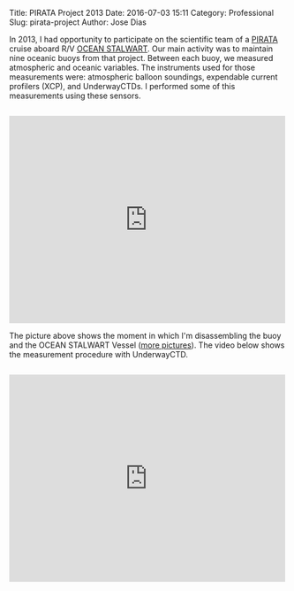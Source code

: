Title: PIRATA Project 2013
Date: 2016-07-03 15:11
Category: Professional
Slug: pirata-project
Author: Jose Dias

In 2013, I had opportunity to participate on the scientific team of a 
[PIRATA](http://www.pmel.noaa.gov/pirata/)
cruise aboard R/V [OCEAN STALWART](http://www.marinetraffic.com/pt/ais/details/ships/shipid:738424/mmsi:576785000/imo:8835516/vessel:OCEAN_STALWART).
Our main activity was to maintain nine oceanic buoys from that project. 
Between each buoy, we measured atmospheric and oceanic variables. 
The instruments used for those measurements were: atmospheric balloon soundings, expendable current 
profilers (XCP), and UnderwayCTDs. I performed some of this measurements using these sensors. 
 
<pre><code>
<iframe src="https://www.facebook.com/plugins/post.php?href=https%3A%2F%2Fwww.facebook.com%2Fphoto.php%3Ffbid%3D534701559899567%26set%3Da.492950997407957.98857.100000791839387%26type%3D3&width=500&show_text=false&height=375&appId" width="500" height="375" style="border:none;overflow:hidden" scrolling="no" frameborder="0" allowTransparency="true"></iframe>
</code></pre>


The picture above shows the moment in which I'm disassembling the buoy and the 
OCEAN STALWART Vessel ([more pictures](https://www.facebook.com/media/set/?set=a.492950997407957.98857.100000791839387&type=1&l=4a102ba78f)). The video below shows the measurement procedure with UnderwayCTD.


<pre><code>
<iframe width="500" height="375" src="https://www.youtube.com/embed/sdf0DavHwrs" frameborder="0" allowfullscreen></iframe>
</code></pre>


